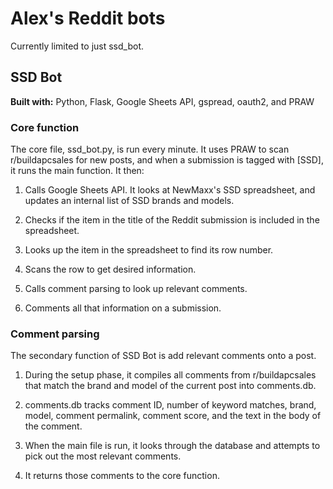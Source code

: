 # Alex's Reddit bots

Currently limited to just ssd_bot.

## SSD Bot

**Built with:** Python, Flask, Google Sheets API, gspread, oauth2, and PRAW

### Core function

The core file, ssd_bot.py, is run every minute. It uses PRAW to scan r/buildapcsales for new posts, and when a submission is tagged with [SSD], it runs the main function. It then:

1. Calls Google Sheets API. It looks at NewMaxx's SSD spreadsheet, and updates an internal list of SSD brands and models.

2. Checks if the item in the title of the Reddit submission is included in the spreadsheet.

3. Looks up the item in the spreadsheet to find its row number.

4. Scans the row to get desired information.

5. Calls comment parsing to look up relevant comments.

5. Comments all that information on a submission.

### Comment parsing

The secondary function of SSD Bot is add relevant comments onto a post. 

1. During the setup phase, it compiles all comments from r/buildapcsales that match the brand and model of the current post into comments.db. 

2. comments.db tracks comment ID, number of keyword matches, brand, model, comment permalink, comment score, and the text in the body of the comment.

3. When the main file is run, it looks through the database and attempts to pick out the most relevant comments.

4. It returns those comments to the core function.
